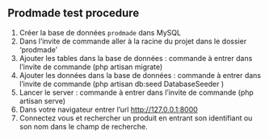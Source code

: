 ## Prodmade test procedure

1. Créer la base de données `prodmade` dans MySQL
2. Dans l’invite de commande aller à la racine du projet dans le dossier ‘prodmade’
3. Ajouter les tables dans la base de données : commande à entrer dans l’invite de commande (php artisan migrate)
4. Ajouter les données dans la base de données : commande à entrer dans l’invite de commande (php artisan db:seed DatabaseSeeder )
5. Lancer le server : commande à entrer dans l’invite de commande (php artisan serve)
6. Dans votre navigateur entrer l’url http://127.0.0.1:8000
7. Connectez vous et rechercher un produit en entrant son identifiant ou son nom dans le champ de recherche.
